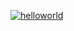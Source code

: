 [![helloworld](https://github.com/dellup/test_task/actions/workflows/helloworld.yml/badge.svg?branch=main)](https://github.com/dellup/test_task/actions/workflows/helloworld.yml)
